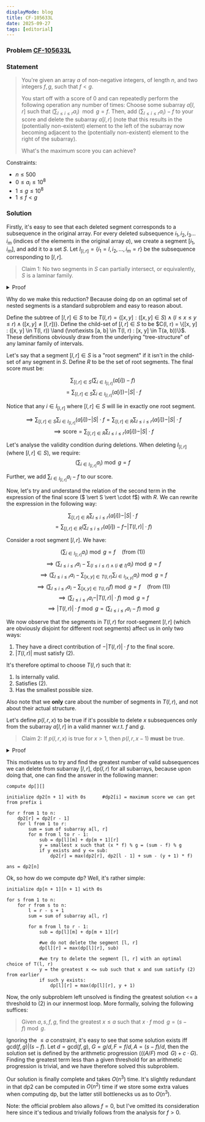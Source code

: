 ```yaml
---
displayMode: blog
title: CF-105633L
date: 2025-09-27
tags: [editorial]
---
```

### Problem [CF-105633L](https://codeforces.com/gym/105633/problem/L)

### Statement

> You're given an array $a$ of non-negative integers, of length $n$, and two integers $f, g$, such that $f < g$.
> 
> You start off with a score of $0$ and can repeatedly perform the following operation any number of times:
> Choose some subarray $a[l, r]$ such that $(\sum_{l \leq i \leq r} a_i) \mod g = f$. Then, add $(\sum_{l \leq i \leq r} a_i) - f$ to your score and delete the subarray $a[l, r]$ (note that this results in the (potentially non-existent) element to the left of the subarray now becoming adjacent to the (potentially non-existent) element to the right of the subarray).
>
> What's the maximum score you can achieve?

Constraints:

- $n \leq 500$
- $0 \leq a_i \leq 10^8$
- $1 \leq g \leq 10^8$
- $1 \leq f < g$

### Solution

Firstly, it's easy to see that each deleted segment corresponds to a subsequence in the original array. For every deleted subsequence $i_1, i_2, i_3 \dots i_m$ (indices of the elements in the original array $a$), we create a segment $[i_1, i_m]$, and add it to a set $S$. Let $I_{[l, r]} = \{i_1 = l, i_2, \dots , i_m = r \}$ be the subsequence corresponding to $[l, r]$.

> Claim 1: No two segments in $S$ can partially intersect, or equivalently, $S$ is a laminar family.

<details><summary class ="spoiler-summary">Proof</summary>
<div class = "spoiler-content">

Let's say we have two segments $[l_1, r_1]$ and $[l_2, r_2]$ in $S$ which partially intersect. Then $l_1 < l_2 < r_1 < r_2$ holds.

Notice that at all points of time, relative order of these four elements with original indices $l_1, r_1, l_2, r_2$ will be preserved.

Assume WLOG that we delete $I_{[l_1, r_1]}$ first. $I_{[l_2, r_2]}$ hasn't been deleted, implying that element with original index $l_2$ hasn't been deleted and still lies between elements with original index $l_1$ and $r_1$. Therefore, if we delete $I_{[l_1, r_1]}$ now, it would result in the deletion of $l_2$, which we earlier stated to definitionally be deleted when we delete $I_{[l_2, r_2]}$. This is a contradiction and no such pair of segments can therefore exist.
</div>
</details>

Why do we make this reduction? Because doing dp on an optimal set of nested segments is a standard subproblem and easy to reason about.

Define the subtree of $[l, r] \in S$ to be $T(l, r) = \{[x, y] : ([x, y] \in S) \land (l \leq x \leq y \leq r) \land ([x, y] \neq [l, r])\}$. Define the child-set of $[l, r] \in S$ to be $C(l, r) = \{[x, y] : ([x, y] \in T(l, r)) \land (\not\exists [a, b] \in T(l, r) : [x, y] \in T(a, b))\}$. These definitions obviously draw from the underlying "tree-structure" of any laminar family of intervals.

Let's say that a segment $[l, r] \in S$ is a "root segment" if it isn't in the child-set of any segment in $S$. Define $R$ to be the set of root segments. The final score must be:

$$\sum_{[l, r] \in S} (\sum_{i \in I_{[l, r]}} (a[i]) - f)$$ 
$$= \sum_{[l, r] \in S} \sum_{i \in I_{[l, r]}} (a[i]) - \vert S \vert  \cdot f$$ 

Notice that any $i \in I_{[l, r]}$ where $[l, r] \in S$ will lie in exactly one root segment.

$$\implies \sum_{[l, r] \in S} \sum_{i \in I_{[l, r]}} (a[i]) - \vert S \vert  \cdot f = \sum_{[l, r] \in R} \sum_{l \leq i \leq r} (a[i]) - \vert S \vert  \cdot f$$ 
$$\implies \text{score} = \sum_{[l, r] \in R} \sum_{l \leq i \leq r} (a[i]) - \vert S \vert  \cdot f$$

Let's analyse the validity condition during deletions. When deleting $I_{[l, r]}$ (where $[l, r] \in S$), we require:
$$(\sum_{i \in I_{[l, r]}} a_i )\bmod g = f \tag{1}$$ 

Further, we add $\sum_{i \in I_{[l, r]}} a_i - f$ to our score.

Now, let's try and understand the relation of the second term in the expression of the final score ($ \vert S \vert  \cdot f$) with $R$. We can rewrite the expression in the following way:

$$\sum_{[l, r] \in R} \sum_{l \leq i \leq r} (a[i]) - \vert S \vert  \cdot f$$
$$ = \sum_{[l, r] \in R} ( \sum_{l \leq i \leq r} (a[i]) - f - \vert T(l, r) \vert \cdot f)$$

Consider a root segment $[l, r]$. We have:

$$(\sum_{i \in I_{[l, r]}} a_i )\bmod g = f \quad \text{(from (1))}$$
$$\implies (\sum_{l \leq i \leq r} a_i - \sum_{(l \leq i \leq r) \land (i \notin I)} a_i) \bmod g = f$$
$$ \implies (\sum_{l \leq i \leq r} a_i - \sum_{[x, y] \in T(l, r)} \sum_{i \in I_{[x, y]}} a_i) \bmod g = f$$
$$ \implies (\sum_{l \leq i \leq r} a_i - \sum_{[x, y] \in T(l, r)} f) \bmod g = f \quad \text{(from (1))}$$
$$ \implies (\sum_{l \leq i \leq r} a_i - \vert T(l, r) \vert \cdot f) \bmod g = f $$
$$ \implies \vert T(l, r) \vert \cdot f \bmod g = (\sum_{l \leq i \leq r} a_i - f) \bmod g \tag{2}$$

We now observe that the segments in $T(l, r)$ for root-segment $[l, r]$ (which are obviously disjoint for different root segments) affect us in only two ways:

1. They have a direct contribution of $-\vert T(l, r) \vert \cdot f$ to the final score.
2. $\vert T(l, r) \vert$ must satisfy $(2)$.

It's therefore optimal to choose $T(l, r)$ such that it:
1. Is internally valid.
2. Satisfies $(2)$.
3. Has the smallest possible size.

Also note that we **only** care about the number of segments in $T(l, r)$, and not about their actual structure.

Let's define $p(l, r, x)$ to be true if it's possible to delete $x$ subsequences only from the subarray $a[l, r]$ in a valid manner w.r.t. $f$ and $g$.  

> Claim 2: If $p(l, r, x)$ is true for $x > 1$, then $p(l, r, x - 1)$ **must** be true.

<details><summary class ="spoiler-summary">Proof</summary>
<div class = "spoiler-content">
Let the set of segments corresponding to the $x$ subsequences here be $S$. Then there must exist at least one root segment $[l, r] \in S$, and $S \setminus \{[l, r]\}$ is also valid, because $[l, r] \not \belongs T(x, y) \forall [x, y] \in S$.
</div>
</details>

This motivates us to try and find the greatest number of valid subsequences we can delete from subarray $[l, r]$, $\text{dp}(l, r)$ for all subarrays, because upon doing that, one can find the answer in the following manner:

```
compute dp[][]

initialize dp2[n + 1] with 0s      #dp2[i] = maximum score we can get from prefix i

for r from 1 to n:
    dp2[r] = dp2[r - 1]
    for l from 1 to r:
        sum = sum of subarray a[l, r]
        for m from l to r - 1:
            sub = dp[l][m] + dp[m + 1][r]                
            y = smallest x such that (x * f) % g = (sum - f) % g
            if y exists and y <= sub:
                dp2[r] = max(dp2[r], dp2[l - 1] + sum - (y + 1) * f)

ans = dp2[n]
```

Ok, so how do we compute $\text{dp}$? Well, it's rather simple:

```
initialize dp[n + 1][n + 1] with 0s

for s from 1 to n:
    for r from s to n:
        l = r - s + 1
        sum = sum of subarray a[l, r]
        
        for m from l to r - 1:
            sub = dp[l][m] + dp[m + 1][r]

            #we do not delete the segment [l, r]
            dp[l][r] = max(dp[l][r], sub)  

            #we try to delete the segment [l, r] with an optimal choice of T(l, r)
            y = the greatest x <= sub such that x and sum satisfy (2) from earlier
            if such y exists: 
                dp[l][r] = max(dp[l][r], y + 1)
```

Now, the only subproblem left unsolved is finding the greatest solution <= a threshold to (2) in our innermost loop. More formally, solving the following suffices:

> Given $a, s, f, g$, find the greatest $x \leq a$ such that $x \cdot f \bmod g = (s - f) \bmod g$.

Ignoring the $\leq a$ constraint, it's easy to see that some solution exists iff $\text{gcd}(f, g) \vert (s - f)$. Let $d = \text{gcd}(f, g)$, $G = g/d, F = f/d, A = (s - f)/d$, then the solution set is defined by the arithmetic progression $(((A/F) \bmod G) + c \cdot G)$. Finding the greatest term less than a given threshold for an arithmetic progression is trivial, and we have therefore solved this subproblem.

Our solution is finally complete and takes $O(n^3)$ time. It's slightly redundant in that $\text{dp2}$ can be computed in $O(n^2)$ time if we store some extra values when computing $\text{dp}$, but the latter still bottlenecks us as to $O(n^3)$.

Note: the official problem also allows $f = 0$, but I've omitted its consideration here since it's tedious and trivially follows from the analysis for $f > 0$.